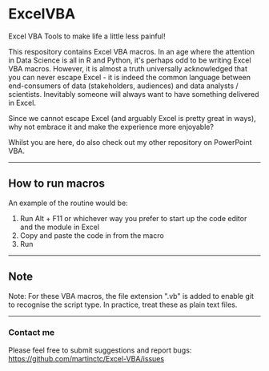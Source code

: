 # ExcelVBA
Excel VBA Tools to make life a little less painful!

This respository contains Excel VBA macros. In an age where the attention in Data Science is all in R and Python, it's perhaps odd to be writing Excel VBA macros. However, it is almost a truth universally acknowledged that you can never escape Excel - it is indeed the common language between end-consumers of data (stakeholders, audiences) and data analysts / scientists. Inevitably someone will always want to have something delivered in Excel. 

Since we cannot escape Excel (and arguably Excel is pretty great in ways), why not embrace it and make the experience more enjoyable? 

Whilst you are here, do also check out my other repository on PowerPoint VBA.

---

## How to run macros

 An example of the routine would be: 
1. Run Alt + F11 or whichever way you prefer to start up the code editor and the module in Excel
2. Copy and paste the code in from the macro
3. Run

---

## Note

Note: For these VBA macros, the file extension ".vb" is added to enable git to recognise the script type. In practice, treat these as plain text files.

---

### Contact me

Please feel free to submit suggestions and report bugs: <https://github.com/martinctc/Excel-VBA/issues>
